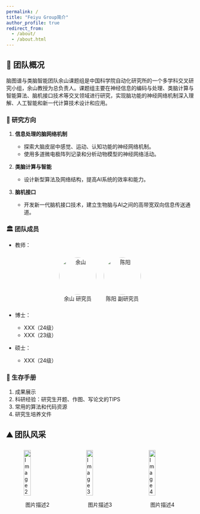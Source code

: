 ```yaml
---
permalink: /
title: "Feiyu Group简介"
author_profile: true
redirect_from: 
  - /about/
  - /about.html
---
```


## 🎯 团队概况

脑图谱与类脑智能团队余山课题组是中国科学院自动化研究所的一个多学科交叉研究小组，余山教授为总负责人。课题组主要在神经信息的编码与处理、类脑计算与智能算法、脑机接口技术等交叉领域进行研究，实现脑功能的神经网络机制深入理解、人工智能和新一代计算技术设计和应用。

### 🚀 研究方向

1. **信息处理的脑网络机制**
   - 探索大脑皮层中感觉、运动、认知功能的神经网络机制。
   - 使用多道微电极阵列记录和分析动物模型的神经网络活动。

2. **类脑计算与智能**
   - 设计新型算法及网络结构，提高AI系统的效率和能力。

3. **脑机接口**
   - 开发新一代脑机接口技术，建立生物脑与AI之间的高带宽双向信息传送通道。

### 🏛️ 团队成员

* 教师：

<div style="display: flex; justify-content: center; align-items: center; flex-wrap: wrap;">
  <div style="text-align: center; margin: 10px;">
    <img src="{{ "/images/shan.png" | prepend: base_path }}" alt="余山" width="100" style="border-radius: 50%;"><br>
    余山 研究员
  </div>
  <div style="text-align: center; margin: 10px;">
    <img src="{{ "/images/chen.png" | prepend: base_path }}" alt="陈阳" width="100" style="border-radius: 50%;"><br>
    陈阳 副研究员
  </div>
</div>

* 博士：
  * XXX（24级）
  * XXX（23级）

* 硕士：
  * XXX（24级）


### 🚩 生存手册

1. 成果展示
2. 科研经验：研究生开题、作图、写论文的TIPS
3. 常用的算法和代码资源
4. 研究生培养文件

## ⛰️ 团队风采

<div style="display:flex; flex-wrap:wrap; justify-content:space-around; align-items:flex-start;">
  <div style="margin:10px;">
    <img src="{{ "/images/tuandui2.jpg" | prepend: base_path }}" alt="Image 2" style="width:50%;"><br>
    <p style="text-align:center;">图片描述2</p>
  </div>
  <div style="margin:10px;">
    <img src="{{ "/images/tuandui3.jpg" | prepend: base_path }}" alt="Image 3" style="width:50%;"><br>
    <p style="text-align:center;">图片描述3</p>
  </div>
  <div style="margin:10px;">
    <img src="{{ "/images/tuandui4.jpg" | prepend: base_path }}" alt="Image 4" style="width:50%;"><br>
    <p style="text-align:center;">图片描述4</p>
  </div>
</div>
